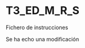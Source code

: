 # T3_ED_M_R_S
Fichero de instrucciones

Se ha echo una modificación
































